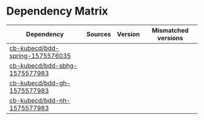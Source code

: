 # Dependency Matrix

Dependency | Sources | Version | Mismatched versions
---------- | ------- | ------- | -------------------
[cb-kubecd/bdd-spring-1575576035](https://github.com/cb-kubecd/bdd-spring-1575576035.git) |  | []() | 
[cb-kubecd/bdd-sbhg-1575577983](https://github.com/cb-kubecd/bdd-sbhg-1575577983.git) |  | []() | 
[cb-kubecd/bdd-gh-1575577983](https://github.com/cb-kubecd/bdd-gh-1575577983.git) |  | []() | 
[cb-kubecd/bdd-nh-1575577983](https://github.com/cb-kubecd/bdd-nh-1575577983.git) |  | []() | 
